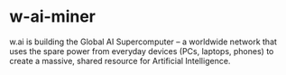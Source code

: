 # w-ai-miner
w.ai is building the Global AI Supercomputer – a worldwide network that uses the spare power from everyday devices (PCs, laptops, phones) to create a massive, shared resource for Artificial Intelligence.
